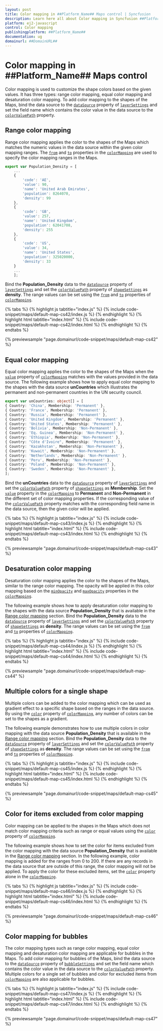 ```yaml
---
layout: post
title: Color mapping in ##Platform_Name## Maps control | Syncfusion
description: Learn here all about Color mapping in Syncfusion ##Platform_Name## Maps control of Syncfusion Essential JS 2 and more.
platform: ej2-javascript
control: Color mapping 
publishingplatform: ##Platform_Name##
documentation: ug
domainurl: ##DomainURL##
---
```


# Color mapping in ##Platform_Name## Maps control

Color mapping is used to customize the shape colors based on the given values. It has three types: range color mapping, equal color mapping and desaturation color mapping. To add color mapping to the shapes of the Maps, bind the data source to the [`dataSource`](../api/maps/layerSettingsModel/#datasource) property of [`layerSettings`](../api/maps/layerSettingsModel) and set the field name which contains the color value in the data source to the [`colorValuePath`](../api/maps/shapeSettingsModel/#colorvaluepath) property.

## Range color mapping

Range color mapping applies the color to the shapes of the Maps which matches the numeric values in the data source within the given color mapping ranges. The [`from`](../api/maps/colorMappingSettingsModel/#from) and [`to`](../api/maps/colorMappingSettingsModel/#to) properties in the [`colorMapping`](../api/maps/colorMappingSettingsModel/) are used to specify the color mapping ranges in the Maps.

```ts
export var Population_Density = [
    ...
    {
        'code': 'AE',
        'value': 90,
        'name': 'United Arab Emirates',
        'population': 8264070,
        'density': 99
    },
    {
        'code': 'GB',
        'value': 257,
        'name': 'United Kingdom',
        'population': 62041708,
        'density': 255
    },
    {
        'code': 'US',
        'value': 34,
        'name': 'United States',
        'population': 325020000,
        'density': 33
    }
    ...
    ];
```

Bind the **Population_Density** data to the [`dataSource`](../api/maps/layerSettingsModel/#datasource) property of [`layerSettings`](../api/maps/layerSettingsModel/) and set the [`colorValuePath`](../api/maps/shapeSettingsModel/#colorvaluepath) property of [`shapeSettings`](../api/maps/shapeSettingsModel/) as **density**. The range values can be set using the [`from`](../api/maps/colorMappingSettingsModel/#from) and [`to`](../api/maps/colorMappingSettingsModel/#to) properties of [`colorMapping`](../api/maps/colorMappingSettingsModel/).

{% tabs %}
{% highlight js tabtitle="index.js" %}
{% include code-snippet/maps/default-map-cs42/index.js %}
{% endhighlight %}
{% highlight html tabtitle="index.html" %}
{% include code-snippet/maps/default-map-cs42/index.html %}
{% endhighlight %}
{% endtabs %}
        
{% previewsample "page.domainurl/code-snippet/maps/default-map-cs42" %}

## Equal color mapping

Equal color mapping applies the color to the shapes of the Maps when the [`value`](../api/maps/colorMappingSettingsModel/#value) property of [`colorMapping`](../api/maps/colorMappingSettingsModel/) matches with the values provided in the data source. The following example shows how to apply equal color mapping to the shapes with the data source **unCountries** which illustrates the permanent and non-permanent countries in the UN security council.

```ts
export var unCountries: object[] = [
{ Country: 'China', Membership: 'Permanent' },
{ Country: 'France', Membership: 'Permanent' },
{ Country: 'Russia', Membership: 'Permanent' },
{ Country: 'United Kingdom', Membership: 'Permanent' },
{ Country: 'United States', Membership: 'Permanent' },
{ Country: 'Bolivia', Membership: 'Non-Permanent' },
{ Country: 'Eq. Guinea', Membership: 'Non-Permanent' },
{ Country: 'Ethiopia', Membership: 'Non-Permanent' },
{ Country: "Côte d'Ivoire", Membership: 'Permanent' },
{ Country: 'Kazakhstan', Membership: 'Non-Permanent' },
{ Country: 'Kuwait', Membership: 'Non-Permanent' },
{ Country: 'Netherlands', Membership: 'Non-Permanent' },
{ Country: 'Peru', Membership: 'Non-Permanent' },
{ Country: 'Poland', Membership: 'Non-Permanent' },
{ Country: 'Sweden', Membership: 'Non-Permanent' },
];
```

Bind the **unCountries** data to the [`dataSource`](../api/maps/layerSettingsModel/#datasource) property of [`layerSettings`](../api/maps/layerSettingsModel/) and set the [`colorValuePath`](../api/maps/shapeSettingsModel/#colorvaluepath) property of [`shapeSettings`](../api/maps/shapeSettingsModel/) as **Membership**. Set the [`value`](../api/maps/colorMappingSettingsModel/#value) property in the [`colorMapping`](../api/maps/colorMappingSettingsModel/) to **Permanent** and **Non-Permanent** in the different set of color mapping properties. If the corresponding value of the [`colorValuePath`](../api/maps/shapeSettingsModel/#colorvaluepath) property matches with the corresponding field name in the data source, then the given color will be applied.

{% tabs %}
{% highlight js tabtitle="index.js" %}
{% include code-snippet/maps/default-map-cs43/index.js %}
{% endhighlight %}
{% highlight html tabtitle="index.html" %}
{% include code-snippet/maps/default-map-cs43/index.html %}
{% endhighlight %}
{% endtabs %}
        
{% previewsample "page.domainurl/code-snippet/maps/default-map-cs43" %}

## Desaturation color mapping

Desaturation color mapping applies the color to the shapes of the Maps, similar to the range color mapping. The opacity will be applied in this color mapping based on the [`minOpacity`](../api/maps/colorMappingSettingsModel/#minopacity) and [`maxOpacity`](../api/maps/colorMappingSettingsModel/#maxopacity) properties in the [`colorMapping`](../api/maps/colorMappingSettingsModel/).

The following example shows how to apply desaturation color mapping to the shapes with the data source  **Population_Density** that is available in the [Range color mapping](#range-color-mapping) section. Bind the **Population_Density** data to the [`dataSource`](../api/maps/layerSettingsModel/#datasource) property of [`layerSettings`](../api/maps/layerSettingsModel/) and set the [`colorValuePath`](../api/maps/shapeSettingsModel/#colorvaluepath) property of [`shapeSettings`](../api/maps/shapeSettingsModel/) as **density**. The range values can be set using the [`from`](../api/maps/colorMappingSettingsModel/#from) and [`to`](../api/maps/colorMappingSettingsModel/#to) properties of [`colorMapping`](../api/maps/colorMappingSettingsModel/).

{% tabs %}
{% highlight js tabtitle="index.js" %}
{% include code-snippet/maps/default-map-cs44/index.js %}
{% endhighlight %}
{% highlight html tabtitle="index.html" %}
{% include code-snippet/maps/default-map-cs44/index.html %}
{% endhighlight %}
{% endtabs %}
        
{% previewsample "page.domainurl/code-snippet/maps/default-map-cs44" %}

## Multiple colors for a single shape

Multiple colors can be added to the color mapping which can be used as gradient effect to a specific shape based on the ranges in the data source. By using the [`color`](../api/maps/colorMappingSettingsModel/#color) property of [`colorMapping`](../api/maps/colorMappingSettingsModel/), any number of colors can be set to the shapes as a gradient.

The following example demonstrates how to use multiple colors in color mapping with the data source  **Population_Density** that is available in the [Range color mapping](#range-color-mapping) section. Bind the **Population_Density** data to the [`dataSource`](../api/maps/layerSettingsModel/#datasource) property of [`layerSettings`](../api/maps/layerSettingsModel/) and set the [`colorValuePath`](../api/maps/shapeSettingsModel/#colorvaluepath) property of [`shapeSettings`](../api/maps/shapeSettingsModel/) as **density**. The range values can be set using the [`from`](../api/maps/colorMappingSettingsModel/#from) and [`to`](../api/maps/colorMappingSettingsModel/#to) properties of [`colorMapping`](../api/maps/colorMappingSettingsModel/).

{% tabs %}
{% highlight js tabtitle="index.js" %}
{% include code-snippet/maps/default-map-cs45/index.js %}
{% endhighlight %}
{% highlight html tabtitle="index.html" %}
{% include code-snippet/maps/default-map-cs45/index.html %}
{% endhighlight %}
{% endtabs %}
        
{% previewsample "page.domainurl/code-snippet/maps/default-map-cs45" %}

## Color for items excluded from color mapping

Color mapping can be applied to the shapes in the Maps which does not match color mapping criteria such as range or equal values using the [`color`](../api/maps/colorMappingSettingsModel/#color) property of [`colorMapping`](../api/maps/colorMappingSettingsModel/).

The following example shows how to set the color for items excluded from the color mapping with the data source **Population_Density** that is available in the [Range color mapping](#range-color-mapping) section. In the following example, color mapping is added for the ranges from 0 to 200. If there are any records in the data source that are outside of this range, the color mapping will not be applied. To apply the color for these excluded items, set the [`color`](../api/maps/colorMappingSettingsModel/#color) property alone in the [`colorMapping`](../api/maps/colorMappingSettingsModel/).

{% tabs %}
{% highlight js tabtitle="index.js" %}
{% include code-snippet/maps/default-map-cs46/index.js %}
{% endhighlight %}
{% highlight html tabtitle="index.html" %}
{% include code-snippet/maps/default-map-cs46/index.html %}
{% endhighlight %}
{% endtabs %}
        
{% previewsample "page.domainurl/code-snippet/maps/default-map-cs46" %}

## Color mapping for bubbles

The color mapping types such as range color mapping, equal color mapping and desaturation color mapping are applicable for bubbles in the Maps. To add color mapping for bubbles of the Maps, bind the data source to the [`dataSource`](../api/maps/bubbleSettingsModel/#datasource) property of [`bubbleSettings`](../api/maps/bubbleSettingsModel) and set the field name which contains the color value in the data source to the [`colorValuePath`](../api/maps/bubbleSettingsModel/#colorvaluepath) property. Multiple colors for a single set of bubbles and color for excluded items from [`colorMapping`](../api/maps/colorMappingSettingsModel/) are also applicable for bubbles.

{% tabs %}
{% highlight js tabtitle="index.js" %}
{% include code-snippet/maps/default-map-cs47/index.js %}
{% endhighlight %}
{% highlight html tabtitle="index.html" %}
{% include code-snippet/maps/default-map-cs47/index.html %}
{% endhighlight %}
{% endtabs %}
        
{% previewsample "page.domainurl/code-snippet/maps/default-map-cs47" %}